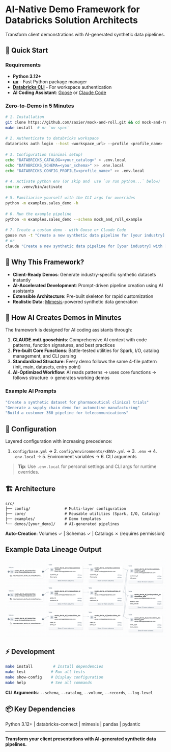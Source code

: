 
# AI-Native Demo Framework for Databricks Solution Architects

Transform client demonstrations with AI-generated synthetic data pipelines.

## 🚀 Quick Start

### Requirements
- **Python 3.12+**
- **[uv](https://docs.astral.sh/uv/)** - Fast Python package manager
- **[Databricks CLI](https://docs.databricks.com/en/dev-tools/cli/index.html)** - For workspace authentication
- **AI Coding Assistant**: [Goose](https://github.com/square/goose) or [Claude Code](https://claude.ai/code)

### Zero-to-Demo in 5 Minutes
```bash
# 1. Installation
git clone https://github.com/zaxier/mock-and-roll.git && cd mock-and-roll
make install  # or `uv sync`

# 2. Authenticate to databricks workspace
databricks auth login --host <workspace_url> --profile <profile_name>

# 3. Configuration (minimal setup)
echo "DATABRICKS_CATALOG=<your_catalog>" > .env.local
echo "DATABRICKS_SCHEMA=<your_schema>" >> .env.local
echo "DATABRICKS_CONFIG_PROFILE=<profile_name>" >> .env.local

# 4. Activate python env (or skip and  use `uv run python...` below)
source .venv/bin/activate

# 5. Familiarise yourself with the CLI args for overrides
python -m examples.sales_demo -h

# 6. Run the example pipeline
python -m examples.sales_demo --schema mock_and_roll_example
   
# 7. Create a custom demo - with Goose or Claude Code
goose run -t "Create a new synthetic data pipeline for [your industry] with [specific requirements/use cases]"
# or 
claude "Create a new synthetic data pipeline for [your industry] with [specific requirements/use cases]"
```

## 🎯 Why This Framework?

- **Client-Ready Demos**: Generate industry-specific synthetic datasets instantly
- **AI-Accelerated Development**: Prompt-driven pipeline creation using AI assistants
- **Extensible Architecture**: Pre-built skeleton for rapid customization
- **Realistic Data**: [Mimesis](https://mimesis.name/master/)-powered synthetic data generation

## 🤖 How AI Creates Demos in Minutes

The framework is designed for AI coding assistants through:

1. **CLAUDE.md/.goosehints**: Comprehensive AI context with code patterns, function signatures, and best practices
2. **Pre-built Core Functions**: Battle-tested utilities for Spark, I/O, catalog management, and CLI parsing
3. **Standardized Structure**: Every demo follows the same 4-file pattern (init, main, datasets, entry point)
4. **AI-Optimized Workflow**: AI reads patterns → uses core functions → follows structure → generates working demos

### Example AI Prompts
```bash
"Create a synthetic dataset for pharmaceutical clinical trials"
"Generate a supply chain demo for automotive manufacturing"
"Build a customer 360 pipeline for telecommunications"
```

## 🔧 Configuration

Layered configuration with increasing precedence:
1. `config/base.yml` → 2. `config/environments/<ENV>.yml` → 3. `.env` → 4. `.env.local` → 5. Environment variables → 6. CLI arguments

> **Tip**: Use `.env.local` for personal settings and CLI args for runtime overrides.

## 🏗️ Architecture

```
src/
├── config/               # Multi-layer configuration
├── core/                 # Reusable utilities (Spark, I/O, Catalog)
├── examples/             # Demo templates
└── demos/[your_demo]/    # AI-generated pipelines
```

**Auto-Creation**: Volumes ✓ | Schemas ✓ | Catalogs ✗ (requires permission)

## Example Data Lineage Output
![Data Lineage](assets/lineage.png)

## ⚡ Development

```bash
make install         # Install dependencies
make test           # Run all tests
make show-config    # Display configuration
make help           # See all commands
```

**CLI Arguments**: `--schema`, `--catalog`, `--volume`, `--records`, `--log-level`

## 📦 Key Dependencies

Python 3.12+ | databricks-connect | mimesis | pandas | pydantic

---

**Transform your client presentations with AI-generated synthetic data pipelines.**